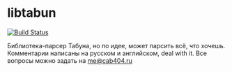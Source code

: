 libtabun
========
[![Build Status](https://travis-ci.org/cab404/libtabun.svg)](https://travis-ci.org/cab404/libtabun)

Библиотека-парсер Табуна, но по идее, может парсить всё, что хочешь.
Комментарии написаны на русском и английском, deal with it.
Все вопросы можно задать на me@cab404.ru
